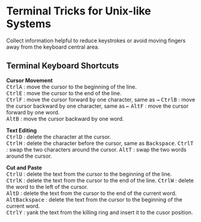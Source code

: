 # Terminal Tricks for Unix-like Systems

Collect information helpful to reduce keystrokes or avoid moving fingers away from the keyboard central area.

## Terminal Keyboard Shortcuts
__Cursor Movement__  
<kbd>Ctrl<kbd>A</kbd></kbd> : move the cursor to the beginning of the line.  
<kbd>Ctrl<kbd>E</kbd></kbd> : move the cursor to the end of the line.  
<kbd>Ctrl<kbd>F</kbd></kbd> : move the cursor forward by one character, same as <kbd>→</kbd>
<kbd>Ctrl<kbd>B</kbd></kbd> : move the cursor backward by one character, same as <kbd>←</kbd>
<kbd>Alt<kbd>F</kbd></kbd> : move the cursor forward by one word.  
<kbd>Alt<kbd>B</kbd></kbd> : move the cursor backward by one word.  

__Text Editing__  
<kbd>Ctrl<kbd>D</kbd></kbd> : delete the character at the cursor.  
<kbd>Ctrl<kbd>H</kbd></kbd> : delete the character before the cursor, same as <kbd>Backspace</kbd>.
<kbd>Ctrl<kbd>T</kbd></kbd> : swap the two characters around the cursor.
<kbd>Alt<kbd>T</kbd></kbd> : swap the two words around the cursor.

__Cut and Paste__  
<kbd>Ctrl<kbd>U</kbd></kbd> : delete the text from the cursor to the beginning of the line.  
<kbd>Ctrl<kbd>K</kbd></kbd> : delete the text from the cursor to the end of the line.
<kbd>Ctrl<kbd>W</kbd></kbd> : delete the word to the left of the cursor.  
<kbd>Alt<kbd>D</kbd></kbd> : delete the text from the cursor to the end of the current word.  
<kbd>Alt<kbd>Backspace</kbd></kbd> : delete the text from the cursor to the beginning of the current word.  
<kbd>Ctrl<kbd>Y</kbd></kbd> : yank the text from the killing ring and insert it to the cusor position.  
